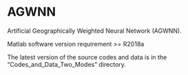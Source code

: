 # AGWNN
Artificial Geographically Weighted Neural Network (AGWNN).

Matlab software version requirement >= R2018a

The latest version of the source codes and data is in the “Codes_and_Data_Two_Modes” directory.
